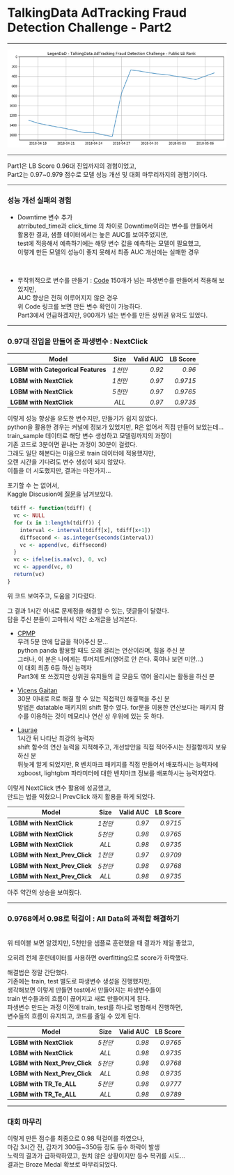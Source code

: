 # TalkingData AdTracking Fraud Detection Challenge - Part2  

---

![](../output/scoregraph.png)  

---  

Part1은 LB Score 0.96대 진입까지의 경험이었고,  
Part2는 0.97~0.979 점수로 모델 성능 개선 및 대회 마무리까지의 경험기이다.  

---
### 성능 개선 실패의 경험  


* Downtime 변수 추가  
atrributed_time과 click_time 의 차이로 Downtime이라는 변수를 만들어서  
활용한 결과, 샘플 데이터에서는 높은 AUC를 보여주었지만,  
test에 적응해서 예측하기에는 해당 변수 값을 예측하는 모델이 필요했고,  
이렇게 만든 모델의 성능이 좋지 못해서 최종 AUC 개선에는 실패한 경우  
<br>

* 무작위적으로 변수를 만들기  : [Code](https://github.com/LegenDad/KaggleUXLog/blob/master/AdT/Code/Fail/stupid_sample.R)
150개가 넘는 파생변수를 만들어서 적용해 보았지만,  
AUC 향상은 전혀 이루어지지 않은 경우  
위 Code 링크를 보면 만든 변수 확인이 가능하다.  
Part3에서 언급하겠지만, 900개가 넘는 변수를 만든 상위권 유저도 있었다.   

---
### 0.97대 진입을 만들어 준 파생변수 : NextClick  

|  <center>Model</center> |  <center>Size</center> |  <center>Valid AUC</center> | <center>LB Score </center> |
|:--------|:--------:|--------:|-------:|
|**LGBM with  Categorical Features** | *1천만* |*0.92* | *0.96*|
|**LGBM with  NextClick** | *1천만* |*0.97* | *0.9715*|
|**LGBM with  NextClick** | *5천만* |*0.97* | *0.9765*|
|**LGBM with  NextClick** | *ALL* |*0.97* | *0.9735*|

이렇게 성능 향상을 유도한 변수지만, 만들기가 쉽지 않았다.  
python을 활용한 경우는 커널에 정보가 있었지만, R은 없어서 직접 만들어 보았는데...  
train_sample 데이터로 해당 변수 생성하고 모델링까지의 과정이  
기존 코드로 3분이면 끝나는 과정이 30분이 걸렸다.  
그래도 일단 해본다는 마음으로 train 데이터에 적용했지만,  
오랜 시간을 기다려도 변수 생성이 되지 않았다.  
이틀을 더 시도했지만, 결과는 마찬가지...  

포기할 수 는 없어서,  
Kaggle Discusion에 [질문](https://www.kaggle.com/c/talkingdata-adtracking-fraud-detection/discussion/56065)을 남겨보았다.  
```r  
 tdiff <- function(tdiff) {
  vc <- NULL
  for (x in 1:length(tdiff)) {
    interval <- interval(tdiff[x], tdiff[x+1])
    diffsecond <- as.integer(seconds(interval))
    vc <- append(vc, diffsecond)
  }
  vc <- ifelse(is.na(vc), 0, vc)
  vc <- append(vc, 0)
  return(vc)
}
```  
위 코드 보여주고, 도움을 기다렸다.  

그 결과 1시간 이내로 문제점을 해결할 수 있는, 댓글들이 달렸다.  
답을 주신 분들이 고마워서 약간 소개글을 남겨본다.  

* [CPMP](https://www.kaggle.com/cpmpml)  
무려 5분 만에 답글을 적어주신 분...  
python panda 활용할 때도 오래 걸리는 연산이라며, 힘을 주신 분  
그러나, 이 분은 나에게는 투머치토커(영어로 안 쓴다. 혹여나 보면 미안...)  
이 대회 최종 6등 하신 능력자   
Part3에 또 쓰겠지만 상위권 유저들의 글 모음도 엮어 올리시는 활동을 하신 분  

* [Vicens Gaitan](https://www.kaggle.com/vicensgaitan)  
30분 이내로 R로 해결 할 수 있는 직접적인 해결책을 주신 분  
방법은 datatable 패키지의 shift 함수 였다.
for문을 이용한 연산보다는 패키지 함수를 이용하는 것이 메모리나 연산 상 우위에 있는 듯 하다.  

* [Laurae](https://www.kaggle.com/laurae2)  
1시간 뒤 나타난 최강의 능력자  
shift 함수의 연산 능력을 지적해주고, 개선방안을 직접 적어주시는 친절함까지 보유하신 분  
뒤늦게 알게 되었지만, R 벤치마크 패키지를 직접 만들어서 배포하시는 능력자에  
xgboost, lightgbm 파라미터에 대한 벤치마크 정보를 배포하시는 능력자였다.  

이렇게 NextClick  변수 활용에 성공했고,  
만드는 법을 익혔으니 PrevClick 까지 활용을 하게 되었다.  


|  <center>Model</center> |  <center>Size</center> |  <center>Valid AUC</center> | <center>LB Score </center> |
|:--------|:--------:|--------:|-------:|
|**LGBM with  NextClick** | *1천만* |*0.97* | *0.9715*|
|**LGBM with  NextClick** | *5천만* |*0.98* | *0.9765*|
|**LGBM with  NextClick** | *ALL* |*0.98* | *0.9735*|
|**LGBM with  Next_Prev_Click** | *1천만* |*0.97* | *0.9709*|
|**LGBM with  Next_Prev_Click** | *5천만* |*0.98* | *0.9768*|
|**LGBM with  Next_Prev_Click** | *ALL* |*0.98* | *0.9735*|

아주 약간의 상승을 보여줬다.  

---
### 0.9768에서 0.98로 턱걸이 : All Data의 과적합 해결하기  
<br>
위 테이블 보면 알겠지만, 5천만을 샘플로 훈련했을 때 결과가 제일 좋았고,  

오히려 전체 훈련데이터를 사용하면 overfitting으로 score가 하락했다.  


해결법은 정말 간단했다.  
기존에는 train, test 별도로 파생변수 생성을 진행했지만,  
생각해보면 이렇게 만들면 test에서 만들어지는 파생변수들이  
train 변수들과의 흐름이 끊어지고 새로 만들어지게 된다.   
파생변수 만드는 과정 이전에 train, test를 하나로 병합해서 진행하면,  
변수들의 흐름이 유지되고, 코드를 줄일 수 있게 된다.  

|  <center>Model</center> |  <center>Size</center> |  <center>Valid AUC</center> | <center>LB Score </center> |
|:--------|:--------:|--------:|-------:|
|**LGBM with  NextClick** | *5천만* |*0.98* | *0.9765*|
|**LGBM with  NextClick** | *ALL* |*0.98* | *0.9735*|
|**LGBM with  Next_Prev_Click** | *5천만* |*0.98* | *0.9768*|
|**LGBM with  Next_Prev_Click** | *ALL* |*0.98* | *0.9735*|
|**LGBM with  TR_Te_ALL** | *5천만* |*0.98* | *0.9777*|
|**LGBM with  TR_Te_ALL** | *ALL* |*0.98* | *0.9789*|

---
### 대회 마무리  
이렇게 만든 점수를 최종으로 0.98 턱걸이를 하였으나,  
마감 3시간 전, 갑자기 300등~350등 정도 등수 하락이 발생  
노력의 결과가 급하락하였고, 원치 않은 상황이지만 등수 복귀를 시도...  
결과는 Broze Medal 확보로 마무리되었다.  
